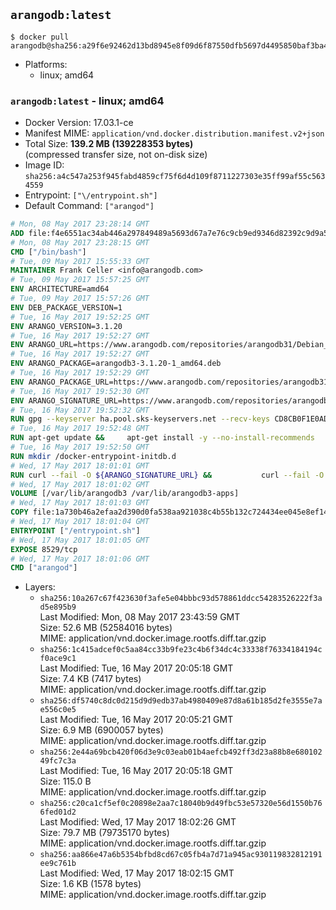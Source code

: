 ## `arangodb:latest`

```console
$ docker pull arangodb@sha256:a29f6e92462d13bd8945e8f09d6f87550dfb5697d4495850baf3ba4bdf888145
```

-	Platforms:
	-	linux; amd64

### `arangodb:latest` - linux; amd64

-	Docker Version: 17.03.1-ce
-	Manifest MIME: `application/vnd.docker.distribution.manifest.v2+json`
-	Total Size: **139.2 MB (139228353 bytes)**  
	(compressed transfer size, not on-disk size)
-	Image ID: `sha256:a4c547a253f945fabd4859cf75f6d4d109f8711227303e35ff99af55c5634559`
-	Entrypoint: `["\/entrypoint.sh"]`
-	Default Command: `["arangod"]`

```dockerfile
# Mon, 08 May 2017 23:28:14 GMT
ADD file:f4e6551ac34ab446a297849489a5693d67a7e76c9cb9ed9346d82392c9d9a5fe in / 
# Mon, 08 May 2017 23:28:15 GMT
CMD ["/bin/bash"]
# Tue, 09 May 2017 15:55:33 GMT
MAINTAINER Frank Celler <info@arangodb.com>
# Tue, 09 May 2017 15:57:25 GMT
ENV ARCHITECTURE=amd64
# Tue, 09 May 2017 15:57:26 GMT
ENV DEB_PACKAGE_VERSION=1
# Tue, 16 May 2017 19:52:25 GMT
ENV ARANGO_VERSION=3.1.20
# Tue, 16 May 2017 19:52:27 GMT
ENV ARANGO_URL=https://www.arangodb.com/repositories/arangodb31/Debian_8.0
# Tue, 16 May 2017 19:52:27 GMT
ENV ARANGO_PACKAGE=arangodb3-3.1.20-1_amd64.deb
# Tue, 16 May 2017 19:52:29 GMT
ENV ARANGO_PACKAGE_URL=https://www.arangodb.com/repositories/arangodb31/Debian_8.0/amd64/arangodb3-3.1.20-1_amd64.deb
# Tue, 16 May 2017 19:52:30 GMT
ENV ARANGO_SIGNATURE_URL=https://www.arangodb.com/repositories/arangodb31/Debian_8.0/amd64/arangodb3-3.1.20-1_amd64.deb.asc
# Tue, 16 May 2017 19:52:32 GMT
RUN gpg --keyserver ha.pool.sks-keyservers.net --recv-keys CD8CB0F1E0AD5B52E93F41E7EA93F5E56E751E9B
# Tue, 16 May 2017 19:52:48 GMT
RUN apt-get update &&     apt-get install -y --no-install-recommends         libjemalloc1 	libsnappy1         ca-certificates         pwgen         curl     &&     rm -rf /var/lib/apt/lists/*
# Tue, 16 May 2017 19:52:50 GMT
RUN mkdir /docker-entrypoint-initdb.d
# Wed, 17 May 2017 18:01:01 GMT
RUN curl --fail -O ${ARANGO_SIGNATURE_URL} &&           curl --fail -O ${ARANGO_PACKAGE_URL} &&             gpg --verify ${ARANGO_PACKAGE}.asc &&     (echo arangodb3 arangodb3/password password test | debconf-set-selections) &&     (echo arangodb3 arangodb3/password_again password test | debconf-set-selections) &&     DEBIAN_FRONTEND="noninteractive" dpkg -i ${ARANGO_PACKAGE} &&     rm -rf /var/lib/arangodb3/* &&     sed -ri         -e 's!127\.0\.0\.1!0.0.0.0!g'         -e 's!^(file\s*=).*!\1 -!'         -e 's!^#\s*uid\s*=.*!uid = arangodb!'         -e 's!^#\s*gid\s*=.*!gid = arangodb!'         /etc/arangodb3/arangod.conf     &&     rm -f ${ARANGO_PACKAGE}*
# Wed, 17 May 2017 18:01:02 GMT
VOLUME [/var/lib/arangodb3 /var/lib/arangodb3-apps]
# Wed, 17 May 2017 18:01:03 GMT
COPY file:1a730b46a2efaa2d390d0fa538aa921038c4b55b132c724434ee045e8ef14ed3 in /entrypoint.sh 
# Wed, 17 May 2017 18:01:04 GMT
ENTRYPOINT ["/entrypoint.sh"]
# Wed, 17 May 2017 18:01:05 GMT
EXPOSE 8529/tcp
# Wed, 17 May 2017 18:01:06 GMT
CMD ["arangod"]
```

-	Layers:
	-	`sha256:10a267c67f423630f3afe5e04bbbc93d578861ddcc54283526222f3ad5e895b9`  
		Last Modified: Mon, 08 May 2017 23:43:59 GMT  
		Size: 52.6 MB (52584016 bytes)  
		MIME: application/vnd.docker.image.rootfs.diff.tar.gzip
	-	`sha256:1c415adcef0c5aa84cc33b9fe23c4b6f34dc4c33338f76334184194cf0ace9c1`  
		Last Modified: Tue, 16 May 2017 20:05:18 GMT  
		Size: 7.4 KB (7417 bytes)  
		MIME: application/vnd.docker.image.rootfs.diff.tar.gzip
	-	`sha256:df5740c8dc0d215d9d9edb37ab4980409e87d8a61b185d2fe3555e7ae556c0e5`  
		Last Modified: Tue, 16 May 2017 20:05:21 GMT  
		Size: 6.9 MB (6900057 bytes)  
		MIME: application/vnd.docker.image.rootfs.diff.tar.gzip
	-	`sha256:2e44a69bcb420f06d3e9c03eab01b4aefcb492ff3d23a88b8e68010249fc7c3a`  
		Last Modified: Tue, 16 May 2017 20:05:18 GMT  
		Size: 115.0 B  
		MIME: application/vnd.docker.image.rootfs.diff.tar.gzip
	-	`sha256:c20ca1cf5ef0c20898e2aa7c18040b9d49fbc53e57320e56d1550b766fed01d2`  
		Last Modified: Wed, 17 May 2017 18:02:26 GMT  
		Size: 79.7 MB (79735170 bytes)  
		MIME: application/vnd.docker.image.rootfs.diff.tar.gzip
	-	`sha256:aa866e47a6b5354bfbd8cd67c05fb4a7d71a945ac930119832812191ee9c761b`  
		Last Modified: Wed, 17 May 2017 18:02:15 GMT  
		Size: 1.6 KB (1578 bytes)  
		MIME: application/vnd.docker.image.rootfs.diff.tar.gzip
